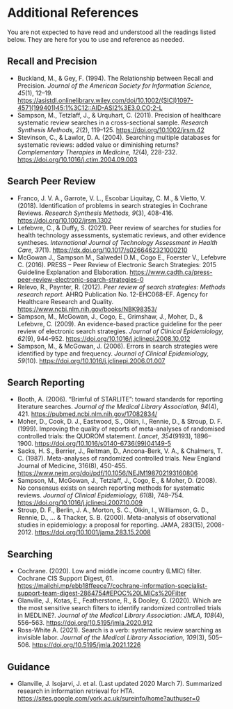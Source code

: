 # Additional References

You are not expected to have read and understood all the readings listed below. They are here for you to use and reference as needed.

## Recall and Precision

- Buckland, M., & Gey, F. (1994). The Relationship between Recall and Precision. *Journal of the American Society for Information Science, 45*(1), 12–19. https://asistdl.onlinelibrary.wiley.com/doi/10.1002/(SICI)1097-4571(199401)45:1%3C12::AID-ASI2%3E3.0.CO;2-L 
- Sampson, M., Tetzlaff, J., & Urquhart, C. (2011). Precision of healthcare systematic review searches in a cross-sectional sample. *Research Synthesis Methods, 2*(2), 119–125. https://doi.org/10.1002/jrsm.42
- Stevinson, C., & Lawlor, D. A. (2004). Searching multiple databases for systematic reviews: added value or diminishing returns? *Complementary Therapies in Medicine, 12*(4), 228-232. https://doi.org/10.1016/j.ctim.2004.09.003

## Search Peer Review
- Franco, J. V. A., Garrote, V. L., Escobar Liquitay, C. M., & Vietto, V. (2018). Identification of problems in search strategies in Cochrane Reviews. *Research Synthesis Methods, 9*(3), 408-416. https://doi.org/10.1002/jrsm.1302
- Lefebvre, C., & Duffy, S. (2021). Peer review of searches for studies for health technology assessments, systematic reviews, and other evidence syntheses. *International Journal of Technology Assessment in Health Care, 37*(1). https://dx.doi.org/10.1017/s0266462321000210
- McGowan J., Sampson M., Salwedel D.M., Cogo E., Foerster V., Lefebvre C. (2016). PRESS – Peer Review of Electronic Search Strategies: 2015 Guideline Explanation and Elaboration. https://www.cadth.ca/press-peer-review-electronic-search-strategies-0
- Relevo, R., Paynter, R. (2012). *Peer review of search strategies: Methods research report.* AHRQ Publication No. 12-EHC068-EF. Agency for Healthcare Research and Quality. https://www.ncbi.nlm.nih.gov/books/NBK98353/
- Sampson, M., McGowan, J., Cogo, E., Grimshaw, J., Moher, D., & Lefebvre, C. (2009). An evidence-based practice guideline for the peer review of electronic search strategies. *Journal of Clinical Epidemiology, 62*(9), 944-952. https://doi.org/10.1016/j.jclinepi.2008.10.012
- Sampson, M., & McGowan, J. (2006). Errors in search strategies were identified by type and frequency. *Journal of Clinical Epidemiology, 59*(10). https://doi.org/10.1016/j.jclinepi.2006.01.007


## Search Reporting
- Booth, A. (2006). “Brimful of STARLITE”: toward standards for reporting literature searches. *Journal of the Medical Library Association, 94*(4), 421. https://pubmed.ncbi.nlm.nih.gov/17082834/
- Moher, D., Cook, D. J., Eastwood, S., Olkin, I., Rennie, D., & Stroup, D. F. (1999). Improving the quality of reports of meta-analyses of randomised controlled trials: the QUOROM statement. *Lancet, 354*(9193), 1896–1900. https://doi.org/10.1016/s0140-6736(99)04149-5 
- Sacks, H. S., Berrier, J., Reitman, D., Ancona-Berk, V. A., & Chalmers, T. C. (1987). Meta-analyses of randomized controlled trials. New England Journal of Medicine, 316(8), 450-455. https://www.nejm.org/doi/pdf/10.1056/NEJM198702193160806
- Sampson, M., McGowan, J., Tetzlaff, J., Cogo, E., & Moher, D. (2008). No consensus exists on search reporting methods for systematic reviews. *Journal of Clinical Epidemiology, 61*(8), 748–754. https://doi.org/10.1016/j.jclinepi.2007.10.009
- Stroup, D. F., Berlin, J. A., Morton, S. C., Olkin, I., Williamson, G. D., Rennie, D., ... & Thacker, S. B. (2000). Meta-analysis of observational studies in epidemiology: a proposal for reporting. JAMA, 283(15), 2008-2012. https://doi.org/10.1001/jama.283.15.2008 




## Searching
- Cochrane. (2020). Low and middle income country (LMIC) filter. Cochrane CIS Support Digest, 61. https://mailchi.mp/ebb18ffeece7/cochrane-information-specialist-support-team-digest-2864754#EPOC%20LMICs%20Filter
- Glanville, J., Kotas, E., Featherstone, R., & Dooley, G. (2020). Which are the most sensitive search filters to identify randomized controlled trials in MEDLINE?. *Journal of the Medical Library Association: JMLA, 108*(4), 556–563. https://doi.org/10.5195/jmla.2020.912 
- Ross-White A. (2021). Search is a verb: systematic review searching as invisible labor. *Journal of the Medical Library Association, 109*(3), 505–506. https://doi.org/10.5195/jmla.2021.1226

## Guidance
- Glanville, J. Isojarvi, J. et al. (Last updated 2020 March 7). Summarized research in information retrieval for HTA. https://sites.google.com/york.ac.uk/sureinfo/home?authuser=0








